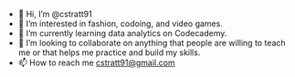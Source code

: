 - 👋 Hi, I’m @cstratt91
- 👀 I’m interested in fashion, codoing, and video games.
- 🌱 I’m currently learning data analytics on Codecademy.
- 💞️ I’m looking to collaborate on anything that people are willing to teach me or that helps me practice and build my skills.
- 📫 How to reach me cstratt91@gmail.com

<!---
cstratt91/cstratt91 is a ✨ special ✨ repository because its `README.md` (this file) appears on your GitHub profile.
You can click the Preview link to take a look at your changes.
--->
